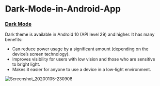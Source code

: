 # Dark-Mode-in-Android-App
### [Dark Mode]( https://developer.android.com/guide/topics/ui/look-and-feel/ "Dark Mode")

Dark theme is available in Android 10 (API level 29) and higher. It has many benefits:

- Can reduce power usage by a significant amount (depending on the device’s screen technology).
- Improves visibility for users with low vision and those who are sensitive to bright light.
- Makes it easier for anyone to use a device in a low-light environment.

![Screenshot_20200105-230908](https://user-images.githubusercontent.com/46309253/71783817-0d5d8a00-3012-11ea-9e32-ea6b22444bbf.png)

